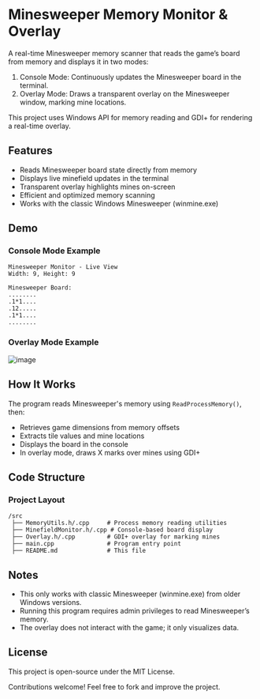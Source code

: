 # Minesweeper Memory Monitor & Overlay

A real-time Minesweeper memory scanner that reads the game’s board from memory and displays it in two modes:

1. Console Mode: Continuously updates the Minesweeper board in the terminal.
2. Overlay Mode: Draws a transparent overlay on the Minesweeper window, marking mine locations.

This project uses Windows API for memory reading and GDI+ for rendering a real-time overlay.

## Features

- Reads Minesweeper board state directly from memory
- Displays live minefield updates in the terminal
- Transparent overlay highlights mines on-screen
- Efficient and optimized memory scanning
- Works with the classic Windows Minesweeper (winmine.exe)


## Demo

### Console Mode Example

```
Minesweeper Monitor - Live View
Width: 9, Height: 9

Minesweeper Board:
........
.1*1....
.12.....
.1*1....
........
```

### Overlay Mode Example

![image](https://github.com/user-attachments/assets/e3d2834d-09e1-4e2e-84c0-051dacfce47e)


## How It Works

The program reads Minesweeper's memory using `ReadProcessMemory()`, then:

- Retrieves game dimensions from memory offsets
- Extracts tile values and mine locations
- Displays the board in the console
- In overlay mode, draws X marks over mines using GDI+

## Code Structure

### Project Layout

```
/src
 ├── MemoryUtils.h/.cpp     # Process memory reading utilities
 ├── MinefieldMonitor.h/.cpp # Console-based board display
 ├── Overlay.h/.cpp         # GDI+ overlay for marking mines
 ├── main.cpp               # Program entry point
 ├── README.md              # This file
```

## Notes

- This only works with classic Minesweeper (winmine.exe) from older Windows versions.
- Running this program requires admin privileges to read Minesweeper’s memory.
- The overlay does not interact with the game; it only visualizes data.

## License

This project is open-source under the MIT License.

Contributions welcome! Feel free to fork and improve the project.


